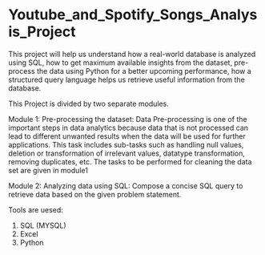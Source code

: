 # Youtube_and_Spotify_Songs_Analysis_Project

This project will help us understand how a real-world database is analyzed using SQL, how to get maximum available insights from the dataset, pre-process the data using Python for a better upcoming performance, how a structured query language helps us retrieve useful information from the database.

This Project is divided by two separate modules.

Module 1: Pre-processing the dataset:
Data Pre-processing is one of the important steps in data analytics because data that is not processed can lead to different unwanted results when the data will be used for further applications. This task includes sub-tasks such as handling null values, deletion or transformation of irrelevant values, datatype transformation, removing duplicates, etc. The tasks to be performed for cleaning the data set are given in module1

Module 2: Analyzing data using SQL:
Compose a concise SQL query to retrieve data based on the given problem statement.

Tools are uesed:
1.    SQL (MYSQL)
2.    Excel
3.    Python
